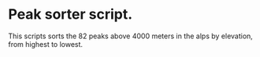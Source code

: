 # Peak sorter script.
This scripts sorts the 82 peaks above 4000 meters in the alps by elevation, from highest to
lowest.
